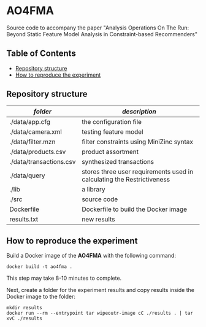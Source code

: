 # AO4FMA

Source code to accompany the paper "Analysis Operations On The Run: Beyond Static Feature Model Analysis in Constraint-based Recommenders"

## Table of Contents

- [Repository structure](#repository-structure)
- [How to reproduce the experiment](#how-to-reproduce-the-experiment)

## Repository structure

| *folder*                | *description*                                              |
|-------------------------|------------------------------------------------------------|
| ./data/app.cfg          | the configuration file                                     |
| ./data/camera.xml       | testing feature model                                      |
| ./data/filter.mzn       | filter constraints using MiniZinc syntax                   |
| ./data/products.csv     | product assortment                                         |
| ./data/transactions.csv | synthesized transactions                                   |
| ./data/query            | stores three user requirements used in calculating the Restrictiveness |
| ./lib                   | a library                                                  |
| ./src                   | source code                                                |
| Dockerfile              | Dockerfile to build the Docker image                       |
| results.txt             | new results                                                |

## How to reproduce the experiment

Build a Docker image of the **AO4FMA** with the following command:

```shell
docker build -t ao4fma .
```

This step may take 8-10 minutes to complete.

Next, create a folder for the experiment results and copy results inside the Docker image to the folder:

```shell
mkdir results
docker run --rm --entrypoint tar wipeoutr-image cC ./results . | tar xvC ./results
```